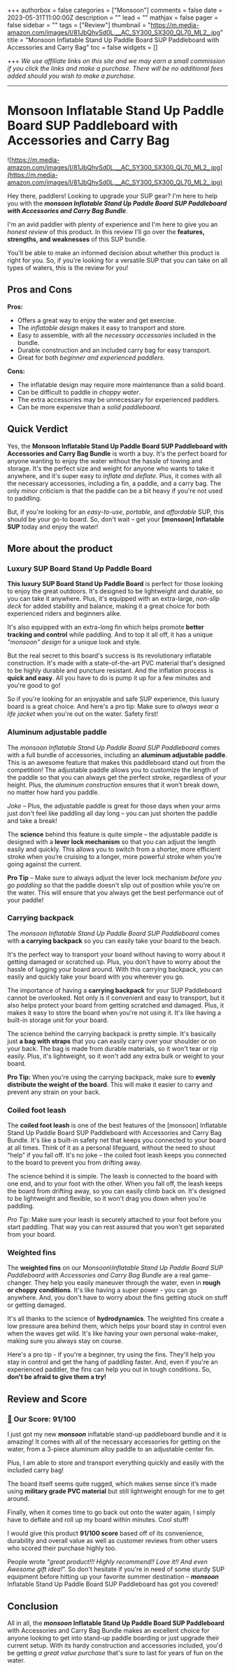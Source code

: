 +++
authorbox = false
categories = ["Monsoon"]
comments = false
date = 2023-05-31T11:00:00Z
description = ""
lead = ""
mathjax = false
pager = false
sidebar = ""
tags = ["Review"]
thumbnail = "https://m.media-amazon.com/images/I/81JbQhvSd0L.__AC_SY300_SX300_QL70_ML2_.jpg"
title = "Monsoon Inflatable Stand Up Paddle Board SUP Paddleboard with Accessories and Carry Bag"
toc = false
widgets = []

+++
_We use affiliate links on this site and we may earn a small commission if you click the links and make a purchase. There will be no additional fees added should you wish to make a purchase._

***

# Monsoon Inflatable Stand Up Paddle Board SUP Paddleboard with Accessories and Carry Bag

![https://m.media-amazon.com/images/I/81JbQhvSd0L.__AC_SY300_SX300_QL70_ML2_.jpg](https://m.media-amazon.com/images/I/81JbQhvSd0L.__AC_SY300_SX300_QL70_ML2_.jpg)

Hey there, paddlers! Looking to upgrade your SUP gear? I'm here to help you with the ***monsoon Inflatable Stand Up Paddle Board SUP Paddleboard with Accessories and Carry Bag Bundle***. 

I'm an avid paddler with plenty of experience and I'm here to give you an *honest review* of this product. In this review I'll go over the **features, strengths, and weaknesses** of this SUP bundle. 

You'll be able to make an informed decision about whether this product is right for you. So, if you're looking for a versatile SUP that you can take on all types of waters, this is the review for you!

## Pros and Cons

**Pros:**

- Offers a great way to enjoy the water and get exercise.
- The *inflatable design* makes it easy to transport and store.
- Easy to assemble, with all the *necessary accessories* included in the bundle.
- Durable construction and an included carry bag for easy transport.
- Great for both *beginner and experienced paddlers*.

**Cons:**

- The inflatable design may require more maintenance than a solid board.
- Can be difficult to paddle in *choppy water*.
- The extra accessories may be unnecessary for experienced paddlers.
- Can be more expensive than a *solid paddleboard*.

## Quick Verdict

Yes, the **Monsoon Inflatable Stand Up Paddle Board SUP Paddleboard with Accessories and Carry Bag Bundle** is worth a buy. It's the perfect board for anyone wanting to enjoy the water without the hassle of towing and storage. It's the perfect size and weight for anyone who wants to take it anywhere, and it's super easy to *inflate and deflate*. Plus, it comes with all the necessary accessories, including a fin, a paddle, and a carry bag. The only minor criticism is that the paddle can be a bit heavy if you're not used to paddling.

But, if you're looking for an *easy-to-use*, *portable*, and *affordable* SUP, this should be your go-to board. So, don't wait – get your **\[monsoon\] Inflatable SUP** today and enjoy the water!

## More about the product

### Luxury SUP Board Stand Up Paddle Board

**This luxury SUP Board Stand Up Paddle Board** is perfect for those looking to enjoy the great outdoors. It's designed to be lightweight and durable, so you can take it anywhere. Plus, it's equipped with an extra-large, *non-slip deck* for added stability and balance, making it a great choice for both experienced riders and beginners alike.

It's also equipped with an extra-long fin which helps promote **better tracking and control** while paddling. And to top it all off, it has a unique *"monsoon" design* for a unique look and style.

But the real secret to this board's success is its revolutionary inflatable construction. It's made with a state-of-the-art PVC material that's designed to be highly durable and puncture resistant. And the inflation process is **quick and easy**. All you have to do is pump it up for a few minutes and you're good to go!

So if you're looking for an enjoyable and safe SUP experience, this luxury board is a great choice. And here's a pro tip: Make sure to *always wear a life jacket* when you're out on the water. Safety first!

### Aluminum adjustable paddle

The *monsoon Inflatable Stand Up Paddle Board SUP Paddleboard* comes with a full bundle of accessories, including an **aluminum adjustable paddle**. This is an awesome feature that makes this paddleboard stand out from the competition! The adjustable paddle allows you to customize the length of the paddle so that you can always get the perfect stroke, regardless of your height. Plus, the *aluminum construction* ensures that it won’t break down, no matter how hard you paddle.

*Joke* – Plus, the adjustable paddle is great for those days when your arms just don't feel like paddling all day long – you can just shorten the paddle and take a break!

The **science** behind this feature is quite simple – the adjustable paddle is designed with a **lever lock mechanism** so that you can adjust the length easily and quickly. This allows you to switch from a shorter, more efficient stroke when you’re cruising to a longer, more powerful stroke when you’re going against the current.

**Pro Tip** – Make sure to always adjust the lever lock mechanism *before you go paddling* so that the paddle doesn't slip out of position while you’re on the water. This will ensure that you always get the best performance out of your paddle!

### Carrying backpack

The *monsoon Inflatable Stand Up Paddle Board SUP Paddleboard* comes with **a carrying backpack** so you can easily take your board to the beach. 

It's the perfect way to transport your board without having to worry about it getting damaged or scratched up. Plus, you don't have to worry about the hassle of lugging your board around. With this carrying backpack, you can easily and quickly take your board with you wherever you go.

The importance of having a **carrying backpack** for your SUP Paddleboard cannot be overlooked. Not only is it convenient and easy to transport, but it also helps protect your board from getting scratched and damaged. Plus, it makes it easy to store the board when you're not using it. It's like having a built-in storage unit for your board.

The science behind the carrying backpack is pretty simple. It's basically just **a bag with straps** that you can easily carry over your shoulder or on your back. The bag is made from durable materials, so it won't tear or rip easily. Plus, it's lightweight, so it won't add any extra bulk or weight to your board.

**Pro Tip:** When you're using the carrying backpack, make sure to **evenly distribute the weight of the board**. This will make it easier to carry and prevent any strain on your back.

### Coiled foot leash

The **coiled foot leash** is one of the best features of the \[monsoon\] Inflatable Stand Up Paddle Board SUP Paddleboard with Accessories and Carry Bag Bundle. It's like a built-in safety net that keeps you connected to your board at all times. Think of it as a personal lifeguard, without the need to shout “help” if you fall off. It's no joke – the coiled foot leash keeps you connected to the board to prevent you from drifting away.

The science behind it is simple. The leash is connected to the board with one end, and to your foot with the other. When you fall off, the leash keeps the board from drifting away, so you can easily climb back on. It's designed to be lightweight and flexible, so it won't drag you down when you're paddling.

*Pro Tip:* Make sure your leash is securely attached to your foot before you start paddling. That way you can rest assured that you won't get separated from your board.

### Weighted fins

The **weighted fins** on our M*onsoon\Inflatable Stand Up Paddle Board SUP Paddleboard with Accessories and Carry Bag Bundle* are a real game-changer. They help you easily maneuver through the water, even in **rough or choppy conditions**. It's like having a super power - you can go anywhere. And, you don't have to worry about the fins getting stuck on stuff or getting damaged.

It's all thanks to the science of **hydrodynamics**. The weighted fins create a low pressure area behind them, which helps your board stay in control even when the waves get wild. It's like having your own personal wake-maker, making sure you always stay on course.

Here's a pro tip - if you're a beginner, try using the fins. They'll help you stay in control and get the hang of paddling faster. And, even if you're an experienced paddler, the fins can help you out in tough conditions. So, **don't be afraid to give them a try!**

## Review and Score

### **[🎯](https://emojipedia.org/direct-hit/)** Our Score: 91/100

I just got my new ***monsoon*** inflatable stand-up paddleboard bundle and it is amazing! It comes with all of the necessary accessories for getting on the water, from a 3-piece aluminum alloy paddle to an adjustable center fin. 

Plus, I am able to store and transport everything quickly and easily with the included carry bag!

The board itself seems quite rugged, which makes sense since it’s made using **military grade PVC material** but still lightweight enough for me to get around.

Finally, when it comes time to go back out onto the water again, I simply have to deflate and roll up my board within minutes. Cool stuff!

I would give this product **91/100 score** based off of its convenience, durability and overall value as well as customer reviews from other users who scored their purchase highly too. 

People wrote “*great product!!! Highly recommend!! Love it!! And even Awesome gift idea!*”. So don't hesitate if you're in need of some sturdy SUP equipment before hitting up your favorite summer destination – ***monsoon*** Inflatable Stand Up Paddle Board SUP Paddleboard has got you covered!

## Conclusion

All in all, the ***monsoon* Inflatable Stand Up Paddle Board SUP Paddleboard** with Accessories and Carry Bag Bundle makes an excellent choice for anyone looking to get into stand-up paddle boarding or just upgrade their current setup. With its hardy construction and accessories included, you'd be getting *a great value purchase* that's sure to last for years of fun on the water.